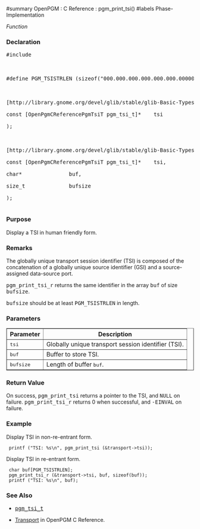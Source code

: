 ﻿#summary OpenPGM : C Reference : pgm\_print\_tsi()
#labels Phase-Implementation

_Function_
### Declaration ###
<pre>
#include <pgm/pgm.h><br>
<br>
#define PGM_TSISTRLEN (sizeof("000.000.000.000.000.000.00000"))<br>
<br>
[http://library.gnome.org/devel/glib/stable/glib-Basic-Types.html#gchar gchar]* *pgm_tsi_print* (<br>
const [OpenPgmCReferencePgmTsiT pgm_tsi_t]*    tsi<br>
);<br>
<br>
[http://library.gnome.org/devel/glib/stable/glib-Basic-Types.html#gchar gchar]* *pgm_tsi_print_r* (<br>
const [OpenPgmCReferencePgmTsiT pgm_tsi_t]*    tsi,<br>
char*               buf,<br>
size_t              bufsize<br>
);<br>
</pre>

### Purpose ###
Display a TSI in human friendly form.

### Remarks ###
The globally unique transport session identifier (TSI) is composed of the concatenation of a globally unique source identifier (GSI) and a source-assigned data-source port.

<tt>pgm_print_tsi_r</tt> returns the same identifier in the array <tt>buf</tt> of size <tt>bufsize</tt>.

<tt>bufsize</tt> should be at least <tt>PGM_TSISTRLEN</tt> in length.


### Parameters ###

<table cellpadding='5' border='1' cellspacing='0'>
<tr>
<th>Parameter</th>
<th>Description</th>
</tr>
<tr>
<td><tt>tsi</tt></td>
<td>Globally unique transport session identifier (TSI).</td>
</tr><tr>
<td><tt>buf</tt></td>
<td>Buffer to store TSI.</td>
</tr><tr>
<td><tt>bufsize</tt></td>
<td>Length of buffer <tt>buf</tt>.</td>
</tr>
</table>


### Return Value ###
On success, <tt>pgm_print_tsi</tt> returns a pointer to the TSI, and <tt>NULL</tt> on failure.  <tt>pgm_print_tsi_r</tt> returns 0 when successful, and <tt>-EINVAL</tt> on failure.

### Example ###
Display TSI in non-re-entrant form.

```
 printf ("TSI: %s\n", pgm_print_tsi (&transport->tsi));
```

Display TSI in re-entrant form.

```
 char buf[PGM_TSISTRLEN];
 pgm_print_tsi_r (&transport->tsi, buf, sizeof(buf));
 printf ("TSI: %s\n", buf);
```

### See Also ###
  * <tt><a href='OpenPgmCReferencePgmTsiT.md'>pgm_tsi_t</a></tt><br>
<ul><li><a href='OpenPgmCReferenceTransport.md'>Transport</a> in OpenPGM C Reference.